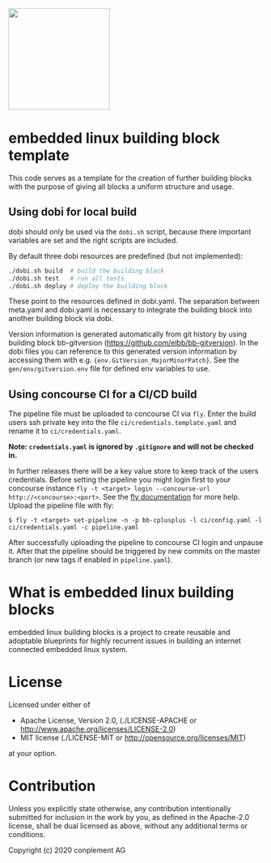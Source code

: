 <img src="https://raw.githubusercontent.com/elbb/bb-buildingblock/master/.assets/logo.png" height="200">

# embedded linux building block template

This code serves as a template for the creation of further building blocks with the purpose of giving all blocks a uniform structure and usage.

## Using dobi for local build

dobi should only be used via the `dobi.sh` script, because there important variables are set and the right scripts are included.

By default three dobi resources are predefined (but not implemented):

```sh
./dobi.sh build  # build the building block
./dobi.sh test   # run all tests
./dobi.sh deploy # deploy the building block
```

These point to the resources defined in dobi.yaml.
The separation between meta.yaml and dobi.yaml is necessary to integrate the building block into another building block via dobi.

Version information is generated automatically from git history by using building block bb-gitversion (<https://github.com/elbb/bb-gitversion>).
In the dobi files you can reference to this generated version information by accessing them with e.g. `{env.GitVersion_MajorMinorPatch}`. See the `gen/env/gitversion.env` file for defined env variables to use.

## Using concourse CI for a CI/CD build

The pipeline file must be uploaded to concourse CI via `fly`. 
Enter the build users ssh private key into the file `ci/credentials.template.yaml` and rename it to `ci/credentials.yaml`. 

**Note: `credentials.yaml` is ignored by `.gitignore` and will not be checked in.**

In further releases there will be a key value store to keep track of the users credentials.
Before setting the pipeline you might login first to your concourse instance `fly -t <target> login --concourse-url http://<concourse>:<port>`. See the [fly documentation](https://concourse-ci.org/fly.html) for more help.
Upload the pipeline file with fly:

    $ fly -t <target> set-pipeline -n -p bb-cplusplus -l ci/config.yaml -l ci/credentials.yaml -c pipeline.yaml

After successfully uploading the pipeline to concourse CI login and unpause it. After that the pipeline should be triggered by new commits on the master branch (or new tags if enabled in `pipeline.yaml`).

# What is embedded linux building blocks

embedded linux building blocks is a project to create reusable and
adoptable blueprints for highly recurrent issues in building an internet
connected embedded linux system.

# License

Licensed under either of

-   Apache License, Version 2.0, (./LICENSE-APACHE or <http://www.apache.org/licenses/LICENSE-2.0>)
-   MIT license (./LICENSE-MIT or <http://opensource.org/licenses/MIT>)

at your option.

# Contribution

Unless you explicitly state otherwise, any contribution intentionally
submitted for inclusion in the work by you, as defined in the Apache-2.0
license, shall be dual licensed as above, without any additional terms or
conditions.

Copyright (c) 2020 conplement AG
